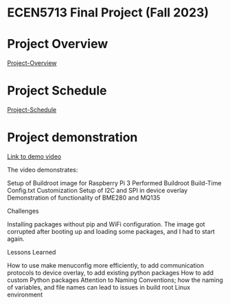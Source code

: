 # ECEN5713 Final Project (Fall 2023)

# Project Overview

[Project-Overview](https://github.com/cu-ecen-aeld/final-project-VisweshBaskaran/wiki/Project-Overview)

# Project Schedule

[Project-Schedule](https://github.com/users/VisweshBaskaran/projects/1)

# Project demonstration 

[Link to demo video](https://drive.google.com/file/d/1x8BvU9jXe1MMr_M3Rcei-SJP3ba_1Ley/view?usp=drive_link)

The video demonstrates:

Setup of Buildroot image for Raspberry Pi 3
Performed Buildroot Build-Time Config.txt Customization
Setup of I2C and SPI in device overlay
Demonstration of functionality of BME280 and MQ135

Challenges

Installing packages without pip and WiFi configuration.
The image got corrupted after booting up and loading some packages, and I had to start again. 

Lessons Learned

How to use make menuconfig more efficiently, to add communication protocols to device overlay, to add existing python packages
How to add custom Python packages
Attention to Naming Conventions; how the naming of variables, and file names can lead to issues in build root Linux environment

